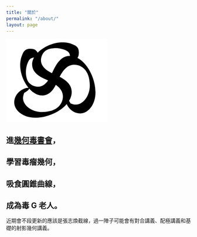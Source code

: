 ```yaml
---
title: "關於"
permalink: "/about/"
layout: page
---
```

![image](/STensor.PNG)
## 進[幾何毒書會]，
## 學習毒瘤幾何，
## 吸食圓錐曲線，
## 成為毒 G 老人。
近期會不段更新的應該是張志煥截線，過一陣子可能會有對合講義、配極講義和基礎的射影幾何講義。

[幾何毒書會]:https://www.facebook.com/groups/422193575027491/
